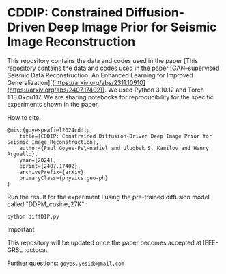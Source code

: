 # CDDIP: Constrained Diffusion-Driven Deep Image Prior for Seismic Image Reconstruction

This repository contains the data and codes used in the paper [This repository contains the data and codes used in the paper [GAN–supervised Seismic Data Reconstruction: An Enhanced Learning for Improved Generalization][(https://arxiv.org/abs/2311.10910](https://arxiv.org/abs/2407.17402)). We used Python 3.10.12 and Torch 1.13.0+cu117. We are sharing notebooks for reproducibility for the specific experiments shown in the paper. 

How to cite:
```
@misc{goyespeafiel2024cddip,
    title={CDDIP: Constrained Diffusion-Driven Deep Image Prior for Seismic Image Reconstruction},
    author={Paul Goyes-Pe\~nafiel and Ulugbek S. Kamilov and Henry Arguello},
    year={2024},
    eprint={2407.17402},
    archivePrefix={arXiv},
    primaryClass={physics.geo-ph}
}
```

Run the result for the experiment I using the pre-trained diffusion model called "DDPM_cosine_27K" : 

```
python diffDIP.py
```

> [!IMPORTANT]
> This repository will be updated once the paper becomes accepted at IEEE-GRSL :octocat:

Further questions: ```goyes.yesid@gmail.com ```
